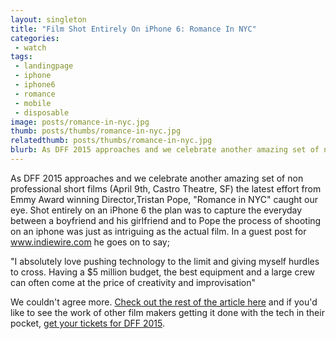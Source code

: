 ```yaml
---
layout: singleton
title: "Film Shot Entirely On iPhone 6: Romance In NYC"
categories:
 - watch
tags:
 - landingpage
 - iphone
 - iphone6
 - romance
 - mobile
 - disposable
image: posts/romance-in-nyc.jpg
thumb: posts/thumbs/romance-in-nyc.jpg
relatedthumb: posts/thumbs/romance-in-nyc.jpg
blurb: As DFF 2015 approaches and we celebrate another amazing set of non professional short films (April 9th, Castro Theatre, SF) the latest effort from Emmy Award winning Director,Tristan Pope, "Romance in NYC" caught our eye. Shot entirely on an iPhone 6 the plan was to capture the everyday between a boyfriend and his girlfriend and to Pope the process of shooting on an iphone was just as intriguing as the actual film.
---
```


As DFF 2015 approaches and we celebrate another amazing set of non professional short films (April 9th, Castro Theatre, SF) the latest effort from Emmy Award winning Director,Tristan Pope, "Romance in NYC" caught our eye. Shot entirely on an iPhone 6 the plan was to capture the everyday between a boyfriend and his girlfriend and to Pope the process of shooting on an iphone was just as intriguing as the actual film. In a guest post for www.indiewire.com he goes on to say;

"I absolutely love pushing technology to the limit and giving myself hurdles to cross. Having a $5 million budget, the best equipment and a large crew can often come at the price of creativity and improvisation"

We couldn't agree more. <a href="http://www.indiewire.com/article/this-romantic-short-film-was-shot-entirely-on-an-iphone-6-20150217" target="_blank">Check out the rest of the article here</a> and if you'd like to see the work of other film makers getting it done with the tech in their pocket, <a href="/Disposable-Film-Fest-2015.html">get your tickets for DFF 2015</a>.